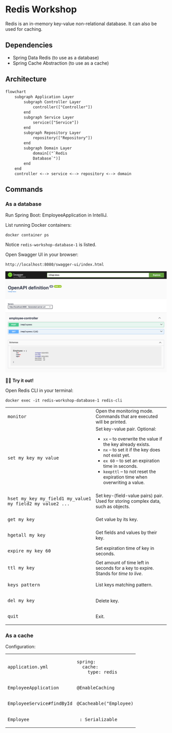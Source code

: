 # Redis Workshop

Redis is an in-memory key-value non-relational database. It can also be used for caching.

## Dependencies

- Spring Data Redis (to use as a database)
- Spring Cache Abstraction (to use as a cache)

## Architecture

```mermaid
flowchart
    subgraph Application Layer
        subgraph Controller Layer
            controller(["Controller"])
        end
        subgraph Service Layer
            service(["Service"])
        end
        subgraph Repository Layer
            repository(["Repository"])
        end
        subgraph Domain Layer
            domain[("`Redis
            Database`")]
        end
    end
    controller <--> service <--> repository <--> domain
```

## Commands

### As a database

Run Spring Boot: EmployeeApplication in IntelliJ.

List running Docker containers:

```shell
docker container ps
```

Notice `redis-workshop-database-1` is listed.

Open Swagger UI in your browser:

```text
http://localhost:8080/swagger-ui/index.html
```

![Swagger UI](swagger-ui.png)

:woman_scientist: **Try it out!**

Open Redis CLI in your terminal:

```shell
docker exec -it redis-workshop-database-1 redis-cli
```

<table>
<tr>
<td><pre>monitor</pre></td>
<td>Open the monitoring mode. Commands that are executed will be printed.</td>
</tr>
<tr>
<td><pre>set my_key my_value</pre></td>
<td>
Set key-value pair. Optional:
<ul>
<li><code>xx</code> – to overwrite the value if the key already exists.</li>
<li><code>nx</code> – to set it if the key does not exist yet.</li>
<li><code>ex 60</code> – to set an expiration time in seconds.</li>
<li><code>keepttl</code> – to not reset the expiration time when overwriting a value.</li>
</ul>
</td>
</tr>
<tr>
<td>
<pre>hset my_key my_field1 my_value1
my_field2 my_value2 ...</pre>
</td>
<td>Set key-(field-value pairs) pair. Used for storing complex data, such as objects.</td>
</tr>
<tr>
<td><pre>get my_key</pre></td>
<td>Get value by its key.</td>
</tr>
<tr>
<td><pre>hgetall my_key</pre></td>
<td>Get fields and values by their key.</td>
</tr>
<tr>
<td><pre>expire my_key 60</pre></td>
<td>Set expiration time of key in seconds.</td>
</tr>
<tr>
<td><pre>ttl my_key</pre></td>
<td>Get amount of time left in seconds for a key to expire. Stands for <i>time to live</i>.</td>
</tr>
<tr>
<td><pre>keys pattern</pre></td>
<td>List keys matching pattern.</td>
</tr>
<tr>
<td><pre>del my_key</pre></td>
<td>Delete key.</td>
</tr>
<tr>
<td><pre>quit</pre></td>
<td>Exit.</td>
</tr>
</table>

### As a cache

Configuration:

<table>
<tr>
<td><pre>application.yml</pre></td>
<td>
<pre>
spring:
  cache:
    type: redis
</pre>
</td>
</tr>
<tr>
<td><pre>EmployeeApplication</pre></td>
<td><pre>@EnableCaching</pre></td>
</tr>
<tr>
<td><pre>EmployeeService#findById</pre></td>
<td><pre>@Cacheable("Employee)</pre></td>
</tr>
<tr>
<td><pre>Employee</pre></td>
<td><pre> : Serializable</pre></td>
</tr>
</table>